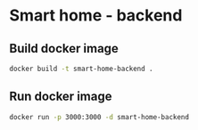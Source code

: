 # Smart home - backend

## Build docker image

```sh
docker build -t smart-home-backend .
```

## Run docker image

```sh
docker run -p 3000:3000 -d smart-home-backend
```
